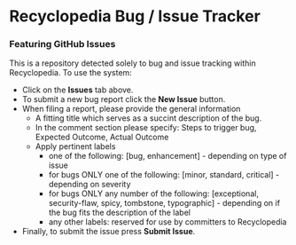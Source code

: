 # Recyclopedia Bug / Issue Tracker
### Featuring GitHub Issues

This is a repository detected solely to bug and issue tracking within Recyclopedia. To use the system:
* Click on the **Issues** tab above.
* To submit a new bug report click the **New Issue** button.
* When filing a report, please provide the general information
  * A fitting title which serves as a succint description of the bug.
  * In the comment section please specify: Steps to trigger bug, Expected Outcome, Actual Outcome
  * Apply pertinent labels
    * one of the following: [bug, enhancement] - depending on type of issue
    * for bugs ONLY one of the following: [minor, standard, critical] - depending on severity
    * for bugs ONLY any number of the following: [exceptional, security-flaw, spicy, tombstone, typographic] - depending on if the bug fits the description of the label
    * any other labels: reserved for use by committers to Recyclopedia
* Finally, to submit the issue press **Submit Issue**.
